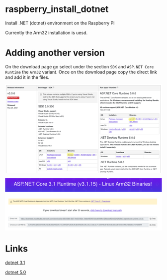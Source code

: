 # raspberry_install_dotnet
Install .NET (dotnet) environment on the Raspberry PI

Currently the Arm32 installation is uesd. 

# Adding another version
On the download page go select under the section `SDK` and `ASP.NET Core Runtime` the `Arm32` variant. Once on the download page copy the direct link and add it in the files.

![Download page](./img/download_page.png "Dowload page")

![Direct link](./img/direct_link.png "Direct Link")

# Links

[dotnet 3.1](https://dotnet.microsoft.com/download/dotnet/3.1)

[dotnet 5.0](https://dotnet.microsoft.com/download/dotnet/5.0)